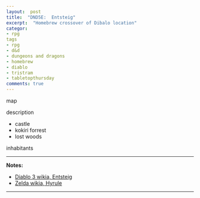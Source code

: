```yaml
---
layout:  post
title:  "DND5E:  Entsteig"
excerpt:  "Homebrew crossover of Dibalo location"
categor:
- rpg
tags
- rpg
- d&d
- dungeons and dragons
- homebrew
- diablo
- tristram
- tabletopthursday
comments: true
---
```


map

description
- castle
- kokiri forrest
- lost woods

inhabitants

---

**Notes:**
- [Diablo 3 wikia, Entsteig](http://diablo.wikia.com/wiki/Entsteig)
- [Zelda wikia, Hyrule](http://zelda.wikia.com/wiki/Hyrule)

---